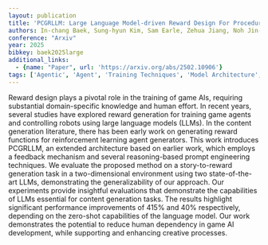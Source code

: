 ```yaml
---
layout: publication
title: 'PCGRLLM: Large Language Model-driven Reward Design For Procedural Content Generation Reinforcement Learning'
authors: In-chang Baek, Sung-hyun Kim, Sam Earle, Zehua Jiang, Noh Jin-ha, Julian Togelius, Kyung-joong Kim
conference: "Arxiv"
year: 2025
bibkey: baek2025large
additional_links:
  - {name: "Paper", url: 'https://arxiv.org/abs/2502.10906'}
tags: ['Agentic', 'Agent', 'Training Techniques', 'Model Architecture', 'Prompting', 'Reinforcement Learning']
---
```

Reward design plays a pivotal role in the training of game AIs, requiring
substantial domain-specific knowledge and human effort. In recent years,
several studies have explored reward generation for training game agents and
controlling robots using large language models (LLMs). In the content
generation literature, there has been early work on generating reward functions
for reinforcement learning agent generators. This work introduces PCGRLLM, an
extended architecture based on earlier work, which employs a feedback mechanism
and several reasoning-based prompt engineering techniques. We evaluate the
proposed method on a story-to-reward generation task in a two-dimensional
environment using two state-of-the-art LLMs, demonstrating the generalizability
of our approach. Our experiments provide insightful evaluations that
demonstrate the capabilities of LLMs essential for content generation tasks.
The results highlight significant performance improvements of 415% and 40%
respectively, depending on the zero-shot capabilities of the language model.
Our work demonstrates the potential to reduce human dependency in game AI
development, while supporting and enhancing creative processes.
